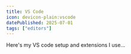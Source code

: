 ```yaml
---
title: VS Code
icon: devicon-plain:vscode
datePublished: 2025-07-01
tags: ["editors"]
---
```


Here's my VS code setup and extensions I use...
